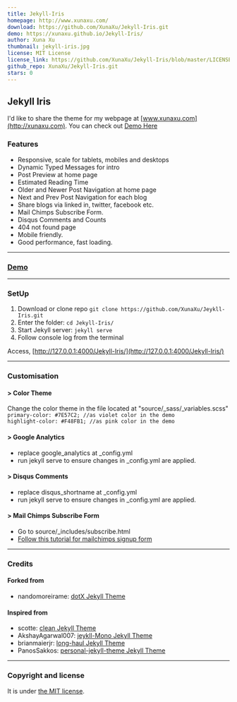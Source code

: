 ```yaml
---
title: Jekyll-Iris
homepage: http://www.xunaxu.com/
download: https://github.com/XunaXu/Jekyll-Iris.git
demo: https://xunaxu.github.io/Jekyll-Iris/
author: Xuna Xu
thumbnail: jekyll-iris.jpg
license: MIT License
license_link: https://github.com/XunaXu/Jekyll-Iris/blob/master/LICENSE.md
github_repo: XunaXu/Jekyll-Iris.git
stars: 0
---
```


## Jekyll Iris

 I'd like to share the theme for my webpage at [www.xunaxu.com](http://xunaxu.com). You can check out [Demo Here](https://xunaxu.github.io/Jekyll-Iris/)

### Features

- Responsive, scale for tablets, mobiles and desktops
- Dynamic Typed Messages for intro 
- Post Preview at home page
- Estimated Reading Time 
- Older and Newer Post Navigation at home page
- Next and Prev Post Navigation for each blog
- Share blogs via linked in, twitter, facebook etc.
- Mail Chimps Subscribe Form.
- Disqus Comments and Counts 
- 404 not found page 
- Mobile friendly.
- Good performance, fast loading.


---

### [Demo](https://xunaxu.github.io/Jekyll-Iris/)

---

### SetUp

1. Download or clone repo `git clone https://github.com/XunaXu/Jeykll-Iris.git`
2. Enter the folder: `cd Jekyll-Iris/`
3. Start Jekyll server: `jekyll serve` 
4. Follow console log from the terminal

Access, [http://127.0.0.1:4000/Jekyll-Iris/](http://127.0.0.1:4000/Jekyll-Iris/)

---

### Customisation

#### > Color Theme
Change the color theme in the file located at "source/_sass/_variables.scss" <br>
`primary-color: #7E57C2; //as violet color in the demo `
<br>
`highlight-color: #F48FB1; //as pink color in the demo`

#### > Google Analytics
* replace google_analytics at _config.yml 
* run jekyll serve to ensure changes in _config.yml are applied.

#### > Disqus Comments
* replace disqus_shortname at _config.yml 
* run jekyll serve to ensure changes in _config.yml are applied.

#### > Mail Chimps Subscribe Form
* Go to source/_includes/subscribe.html 
* [Follow this tutorial for mailchimps signup form](http://kb.mailchimp.com/lists/signup-forms/add-a-signup-form-to-your-website)


---

### Credits

#### Forked from
* nandomoreirame: [dotX Jekyll Theme](https://github.com/nandomoreirame/dotX)

#### Inspired from
* scotte: [clean Jekyll Theme](https://github.com/scotte/jekyll-clean)
* AkshayAgarwal007: [jeykll-Mono Jekyll Theme](https://github.com/AkshayAgarwal007/Jekyll-Mono)
* brianmaierjr: [long-haul Jekyll Theme](https://github.com/brianmaierjr/long-haul)
* PanosSakkos: [personal-jekyll-theme Jekyll Theme](https://github.com/PanosSakkos/personal-jekyll-theme)

___

### Copyright and license

It is under [the MIT license](https://github.com/XunaXu/Jekyll-Iris/blob/master/LICENSE).